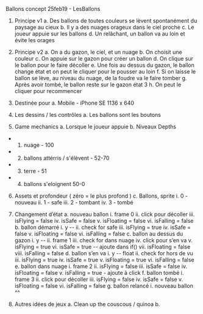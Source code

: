 ﻿Ballons concept 25feb19 - LesBallons
1.	Principe v1
a.	Des ballons de toutes couleurs se lèvent spontanément du paysage au cieux
b.	Il y a des nuages orageux dans le ciel proche
c.	Le joueur appuie sur les ballons
d.	Un relâchant, un ballon va au loin et évite les orages

2.	Principe v2
a.	On a du gazon, le ciel, et un nuage
b.	On choisit une couleur
c.	On appuie sur le gazon pour créer un ballon
d.	On clique sur le ballon pour le faire décoller
e.	Une fois au dessus du gazon, le ballon change état et on peut le cliquer pour le pousser au loin
f.	Si on laisse le ballon se lève, au niveau du nuage, de la foudre va le faire tomber
g.	Après avoir tombé, le ballon reste sur le gazon état 3
h.	On peut le cliquer pour recommencer

3.	Destinée pour
a.	Mobile - iPhone SE 1136 x 640

4.	Les dessins / les contrôles
a.	Les ballons sont les boutons


5.	Game mechanics
a.	Lorsque le joueur appuie 
b.	Niveaux
Depths
*  1. nuage - 100
*  2. ballons attérris / s'élèvent - 52-70
*  3. terre - 51
*  4. ballons s'eloignent 50-0

6.	Assets et profondeur ( zéro = le plus profond )
c.	Ballons, sprite
i.	0 - nouveau
ii.	1 - safe
iii.	2 - tombant
iv.	3 - tombé

7.	Changement d’état
a.	nouveau ballon
i.	frame 0
ii.	click pour décoller
iii.	isFlying = false
iv.	isSafe = false
v.	isFloating = false
vi.	isFalling = false
b.	ballon démarré
i.	y --
ii.	check for safe
iii.	isFlying = true
iv.	isSafe = false
v.	isFloating = false
vi.	isFalling = false
c.	ballon au dessus du gazon
i.	y --
ii.	frame 1
iii.	check for dans nuage
iv.	click pour s’en va
v.	isFlying = true
vi.	isSafe = true -- ajoute dans if()
vii.	isFloating = false
viii.	isFalling = false
d.	ballon s’en va
i.	y -- float
ii.	check for hors de vu
iii.	isFlying = true
iv.	isSafe = true
v.	isFloating = true
vi.	isFalling = false
e.	ballon dans nuage
i.	frame 2
ii.	isFlying = false
iii.	isSafe = false
iv.	isFloating = false
v.	isFalling = true - ajoute à click
f.	ballon tombé
i.	frame 3
ii.	click pour décoller
iii.	isFlying = false
iv.	isSafe = false
v.	isFloating = false
vi.	isFalling = false
g.	ballon relancé
i.	nouveau ballon ^^

8.	Autres idées de jeux
a.	Clean up the couscous / quinoa
b.	

